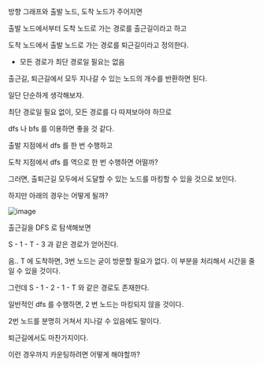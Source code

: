 방향 그래프와 출발 노드, 도착 노드가 주어지면

출발 노드에서부터 도착 노드로 가는 경로를 출근길이라고 하고

도착 노드에서 출발 노드로 가는 경로를 퇴근길이라고 정의한다. 

- 모든 경로가 최단 경로일 필요는 없음

출근길, 퇴근길에서 모두 지나갈 수 있는 노드의 개수를 반환하면 된다.

일단 단순하게 생각해보자.

최단 경로일 필요 없이, 모든 경로를 다 따져보아야 하므로

dfs 나 bfs 를 이용하면 좋을 것 같다.

출발 지점에서 dfs 를 한 번 수행하고

도착 지점에서 dfs 를 역으로 한 번 수행하면 어떨까?

그러면, 출퇴근길 모두에서 도달할 수 있는 노드를 마킹할 수 있을 것으로 보인다.

하지만 아래의 경우는 어떻게 될까?


![image](https://github.com/Study-Anything/Algorithm/assets/96612168/83356653-b799-45ca-9df5-7ec06b50729d)

출근길을 DFS 로 탐색해보면

S - 1 - T - 3 과 같은 경로가 얻어진다.

음.. T 에 도착하면, 3번 노드는 굳이 방문할 필요가 없다. 이 부분을 처리해서 시간을 줄일 수 있을 것이다.

그런데 S - 1 - 2 - 1 - T 와 같은 경로도 존재한다.

일반적인 dfs 를 수행하면, 2 번 노드는 마킹되지 않을 것이다.

2번 노드를 분명히 거쳐서 지나갈 수 있음에도 말이다.

퇴근길에서도 마찬가지이다.

이런 경우까지 카운팅하려면 어떻게 해야할까?

